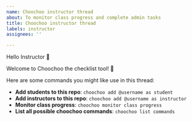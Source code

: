 ```yaml
---
name: Choochoo instructor thread
about: To monitor class progress and complete admin tasks
title: Choochoo instructor thread
labels: instructor
assignees: ''

---
```


Hello Instructor :wave:

Welcome to Choochoo the checklist tool! :train:

Here are some commands you might like use in this thread:
- **Add students to this repo**: `choochoo add @username as student`
- **Add instructors to this repo**: `choochoo add @username as instructor`
- **Monitor class progress**: `choochoo monitor class progress`
- **List all possible choochoo commands**: `choochoo list commands`
